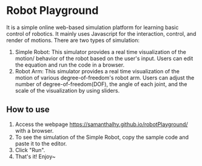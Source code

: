 # Robot Playground
It is a simple online web-based simulation platform for learning basic control of robotics. It mainly uses Javascript for the interaction, control, and render of motions.
There are two types of simulation: 
1. Simple Robot: This simulator provides a real time visualization of the motion/ behavior of the robot based on the user's input. Users can edit the equation and run the code in a browser. 
2. Robot Arm: This simulator provides a real time visualization of the motion of various degree-of-freedom's robot arm. Users can adjust the number of degree-of-freedom(DOF), the angle of each joint, and the scale of the visualization by using sliders.

## How to use
1. Access the webpage https://samanthalhy.github.io/robotPlayground/ with a browser.
2. To see the simulation of the Simple Robot, copy the sample code and paste it to the editor. 
3. Click "Run".
4. That's it! Enjoy~
